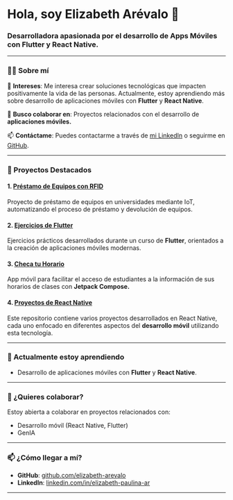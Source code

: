 # Hola, soy Elizabeth Arévalo 👋

### Desarrolladora apasionada por el desarrollo de Apps Móviles con Flutter y React Native.

---

### 🧑‍💻 Sobre mí

👀 **Intereses**: Me interesa crear soluciones tecnológicas que impacten positivamente la vida de las personas. Actualmente, estoy aprendiendo más sobre desarrollo de aplicaciones móviles con **Flutter** y **React Native**.

💞️ **Busco colaborar en**: Proyectos relacionados con el desarrollo de **aplicaciones móviles.**

📫 **Contáctame**: Puedes contactarme a través de [mi LinkedIn](https://www.linkedin.com/in/elizabeth-paulina-ar%C3%A9valo-sandoval-2875b0228/) o seguirme en [GitHub](https://github.com/elizabeth-arevalo).


---

### 🚀 Proyectos Destacados

#### 1. [Préstamo de Equipos con RFID](https://github.com/elizabeth-arevalo/prestamo-de-equipos-con-RFID)
Proyecto de préstamo de equipos en universidades mediante IoT, automatizando el proceso de préstamo y devolución de equipos.

#### 2. [Ejercicios de Flutter](https://github.com/elizabeth-arevalo/Flutter)
Ejercicios prácticos desarrollados durante un curso de **Flutter**, orientados a la creación de aplicaciones móviles modernas.

#### 3. [Checa tu Horario](https://github.com/elizabeth-arevalo/ChecaTuHorario)
App móvil para facilitar el acceso de estudiantes a la información de sus horarios de clases con **Jetpack Compose.**

#### 4. [Proyectos de React Native](https://github.com/elizabeth-arevalo/proyectos-react-native/)
Este repositorio contiene varios proyectos desarrollados en React Native, cada uno enfocado en diferentes aspectos del **desarrollo móvil** utilizando esta tecnología.

---

### 🌱 Actualmente estoy aprendiendo

- Desarrollo de aplicaciones móviles con **Flutter** y **React Native**.

---

### 💬 ¿Quieres colaborar?

Estoy abierta a colaborar en proyectos relacionados con:
- Desarrollo móvil (React Native, Flutter)
- GenIA

---

### 📫 ¿Cómo llegar a mí?

- **GitHub**: [github.com/elizabeth-arevalo](https://github.com/elizabeth-arevalo)
- **LinkedIn**: [linkedin.com/in/elizabeth-paulina-ar](https://www.linkedin.com/in/elizabeth-paulina-ar%C3%A9valo-sandoval-2875b0228/)

---



<!---
elizabeth-arevalo/elizabeth-arevalo is a ✨ special ✨ repository because its `README.md` (this file) appears on your GitHub profile.
You can click the Preview link to take a look at your changes.
--->
